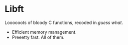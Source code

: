 # Libft

Loooooots of bloody C functions, recoded in _guess what_.

- Efficient memory management.
- Preeetty fast. All of them.